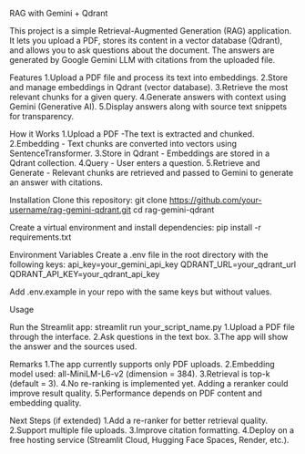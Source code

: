 RAG with Gemini + Qdrant

This project is a simple Retrieval-Augmented Generation (RAG) application.
It lets you upload a PDF, stores its content in a vector database (Qdrant), and allows you to ask questions about the document. The answers are generated by Google Gemini LLM with citations from the uploaded file.

Features
1.Upload a PDF file and process its text into embeddings.
2.Store and manage embeddings in Qdrant (vector database).
3.Retrieve the most relevant chunks for a given query.
4.Generate answers with context using Gemini (Generative AI).
5.Display answers along with source text snippets for transparency.

How it Works
1.Upload a PDF -The text is extracted and chunked.
2.Embedding - Text chunks are converted into vectors using SentenceTransformer.
3.Store in Qdrant - Embeddings are stored in a Qdrant collection.
4.Query - User enters a question.
5.Retrieve and Generate - Relevant chunks are retrieved and passed to Gemini to generate an answer with citations.

Installation
Clone this repository:
  git clone https://github.com/your-username/rag-gemini-qdrant.git
  cd rag-gemini-qdrant

Create a virtual environment and install dependencies:
  pip install -r requirements.txt

Environment Variables
Create a .env file in the root directory with the following keys:
  api_key=your_gemini_api_key
  QDRANT_URL=your_qdrant_url
  QDRANT_API_KEY=your_qdrant_api_key

Add .env.example in your repo with the same keys but without values.

Usage

Run the Streamlit app:
  streamlit run your_script_name.py
1.Upload a PDF file through the interface.
2.Ask questions in the text box.
3.The app will show the answer and the sources used.

Remarks
1.The app currently supports only PDF uploads.
2.Embedding model used: all-MiniLM-L6-v2 (dimension = 384).
3.Retrieval is top-k (default = 3).
4.No re-ranking is implemented yet. Adding a reranker could improve result quality.
5.Performance depends on PDF content and embedding quality.

Next Steps (if extended)
1.Add a re-ranker for better retrieval quality.
2.Support multiple file uploads.
3.Improve citation formatting.
4.Deploy on a free hosting service (Streamlit Cloud, Hugging Face Spaces, Render, etc.).
